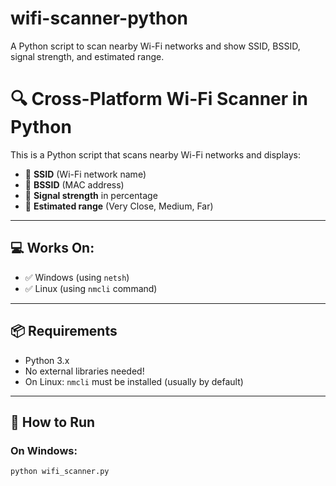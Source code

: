 # wifi-scanner-python
A Python script to scan nearby Wi-Fi networks and show SSID, BSSID, signal strength, and estimated range.
# 🔍 Cross-Platform Wi-Fi Scanner in Python

This is a Python script that scans nearby Wi-Fi networks and displays:

- 📡 **SSID** (Wi-Fi network name)
- 🔐 **BSSID** (MAC address)
- 📶 **Signal strength** in percentage
- 📏 **Estimated range** (Very Close, Medium, Far)

---

## 💻 Works On:
- ✅ Windows (using `netsh`)
- ✅ Linux (using `nmcli` command)

---

## 📦 Requirements

- Python 3.x
- No external libraries needed!
- On Linux: `nmcli` must be installed (usually by default)

---

## 🚀 How to Run

### On Windows:

```bash
python wifi_scanner.py

